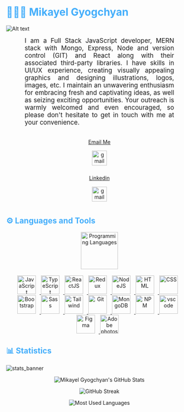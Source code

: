 <h1 style="color: #44AEFB;"> 👨🏻‍💻 Mikayel Gyogchyan </h1>

![Alt text](MikayelProfile.png)


<p align:"center" style="text-align: justify; margin: 0 50px; font-size: 17px;" >
    I am a Full Stack JavaScript developer, MERN stack with Mongo, Express, Node and version control (GIT) and React along with their associated third-party libraries.
    I have skills in UI/UX experience, creating visually appealing graphics and designing illustrations, logos, images, etc.
    I maintain an unwavering enthusiasm for embracing fresh and captivating ideas, as well as seizing exciting opportunities. Your outreach is warmly welcomed and even encouraged, so please don't hesitate to get in touch with me at your convenience.
    
<br>
<br>
<div align="center">

[Email Me](gyogchyanmikayel@gmail.com)

</div>
</p>   
<div class="footer" align="center" style="margin:15px;">
    <a href="gyogchyanmikayel@gmail.com" target="_blank">
        <img style="margin:0 0px 10px 0;" src="https://user-images.githubusercontent.com/78341798/194531383-ddb2b774-5bb9-491c-b601-4a4a7d9792fb.svg" alt="gmail" width="40px"/>
    </a>
</div>
<div align="center">

[Linkedin](https://www.linkedin.com/in/mikayel-gyogchyan-831089237/)

</div>
</p>   
<div class="footer" align="center" style="margin:15px;">
    <a href="https://www.linkedin.com/in/mikayel-gyogchyan-831089237/" target="_blank">
        <img style="margin:0 0px 10px 0;" src="https://static-00.iconduck.com/assets.00/linkedin-icon-2048x2048-ya5g47j2.png" alt="gmail" width="40px"/>
    </a>
</div>

<h2 style="color: #44AEFB">⚙️ Languages and Tools</h2>
<div align="center" style="display:block;">
    <img width="100px" alt="Programming Languages" src="https://user-images.githubusercontent.com/78341798/194531121-47b0119a-ce00-439d-b586-125f86acb098.png"/> 
</div>
<br>

<div align="center">
  <a href="https://developer.mozilla.org/en-US/docs/Web/JavaScript" target="_blank" rel="noreferrer">
      <img  alt="JavaScript" height="50px" style="padding-right:10px;" src="https://cdn.jsdelivr.net/gh/devicons/devicon/icons/javascript/javascript-plain.svg"/>
  </a>
  <a href="https://www.typescriptlang.org/" target="_blank" rel="noreferrer">
      <img  alt="TypeScript" height="50px" style="padding-right:10px; ;" src="https://cdn.jsdelivr.net/gh/devicons/devicon/icons/typescript/typescript-plain.svg"/>
  </a>
  <a href="https://reactjs.org/" target="_blank" rel="noreferrer">
      <img  alt="ReactJS" height="50px" style="padding-right:10px;" src="https://cdn.jsdelivr.net/gh/devicons/devicon/icons/react/react-original.svg" />
  </a>
  <a href="https://reactjs.org/" target="_blank" rel="noreferrer">
      <img  alt="Redux" height="50px" style="padding-right:10px;" src="https://cdn.worldvectorlogo.com/logos/redux.svg" />
  </a>
  <a href="https://nodejs.org/en/" target="_blank" rel="noreferrer">
      <img  alt="NodeJS" height="50px" style="padding-right:10px;" src="https://cdn.jsdelivr.net/gh/devicons/devicon/icons/nodejs/nodejs-original.svg"/>
  </a>
  <a href="https://developer.mozilla.org/en-US/docs/Web/HTML" target="_blank" rel="noreferrer">
      <img  alt="HTML" height="50px" style="padding-right:10px;" src="https://cdn.jsdelivr.net/gh/devicons/devicon/icons/html5/html5-original.svg"/>
  </a>
  <a href="https://developer.mozilla.org/en-US/docs/Web/CSS" target="_blank" rel="noreferrer">
      <img  alt="CSS" height="50px" style="padding-right:10px;" src="https://cdn.jsdelivr.net/gh/devicons/devicon/icons/css3/css3-original.svg"/>
  </a>
  <a href="https://getbootstrap.com/" target="_blank" rel="noreferrer">
      <img  alt="Bootstrap" height="50px" style="padding-right:10px;" src="https://cdn.jsdelivr.net/gh/devicons/devicon/icons/bootstrap/bootstrap-original.svg"/>
  </a>
  <a href="https://sass-lang.com/" target="_blank" rel="noreferrer">
      <img  alt="Sass" height="50px" style="padding-right:10px;" src="https://cdn.jsdelivr.net/gh/devicons/devicon/icons/sass/sass-original.svg"/>
  </a> 
  <a href="https://sass-lang.com/" target="_blank" rel="noreferrer">
      <img  alt="Tailwind" height="50px" style="padding-right:10px;" src="https://files.raycast.com/nwt9ncojkvwmjfkaada8upafvpnu"/>
  </a> 
  <a href="https://git-scm.com/" target="_blank" rel="noreferrer">
      <img  alt="Git" height="50px" style="padding-right:10px;" src="https://cdn.jsdelivr.net/gh/devicons/devicon/icons/git/git-original.svg"/>
  </a>
  <a href="https://www.mongodb.com/" target="_blank" rel="noreferrer">
      <img  alt="MongoDB" height="50px" style="padding-right:10px;" src="https://cdn.jsdelivr.net/gh/devicons/devicon/icons/mongodb/mongodb-original.svg"/>
  </a>
  <a href="https://www.npmjs.com/" target="_blank" rel="noreferrer">
      <img  alt="NPM" height="50px" style="padding-right:10px;" src="https://cdn.jsdelivr.net/gh/devicons/devicon/icons/npm/npm-original-wordmark.svg"/>
  </a>
  <a href="https://code.visualstudio.com/" target="_blank" rel="noreferrer">
      <img  alt="vscode" height="50px" style="padding-right:10px;"src="https://cdn.jsdelivr.net/gh/devicons/devicon/icons/vscode/vscode-original.svg"/>
  </a>
  <a href="https://www.figma.com/" target="_blank" rel="noreferrer">
      <img  alt="Figma" height="50px" style="padding-right:10px;" src="https://cdn.jsdelivr.net/gh/devicons/devicon/icons/figma/figma-original.svg"/> 
  </a>
  <a href="https://www.canva.com/" target="_blank" rel="noreferrer">
      <img  alt="Adobe photoshop" height="50px" style="padding-right:10px;" src="https://cdn-icons-png.flaticon.com/512/5436/5436972.png"/> 
  </a>
</div>

<!-- Statistics -->

<h2 style="color: #44AEFB">📊 Statistics</h2>

![stats_banner](https://user-images.githubusercontent.com/78341798/194534778-d662496c-ae00-4e8d-ae9b-b90912054e7f.gif)

<!-- Begin Stats Cards -->
<!-- Resources:  -->
<!-- Github & Languages Stats: https://github.com/anuraghazra/github-readme-stats -->
<!-- Streak Stats: https://github.com/denvercoder1/github-readme-streak-stats -->
<!-- Change the value after ?username= to your GitHub username. -->
<div class="stats" align="center">

![Mikayel Gyogchyan's GitHub Stats](https://github-readme-stats.vercel.app/api?username=MikayelGyogchyan&hide=stars&count_private=true&show_icons=true&theme=algolia&border_radius=20)

![GitHub Streak](https://streak-stats.demolab.com?user=MikayelGyogchyan&count_private=true&theme=algolia&border_radius=20)

![Most Used Languages](https://github-readme-stats.vercel.app/api/top-langs/?username=MikayelGyogchyan&show_icons=true&theme=algolia&border_radius=20)

